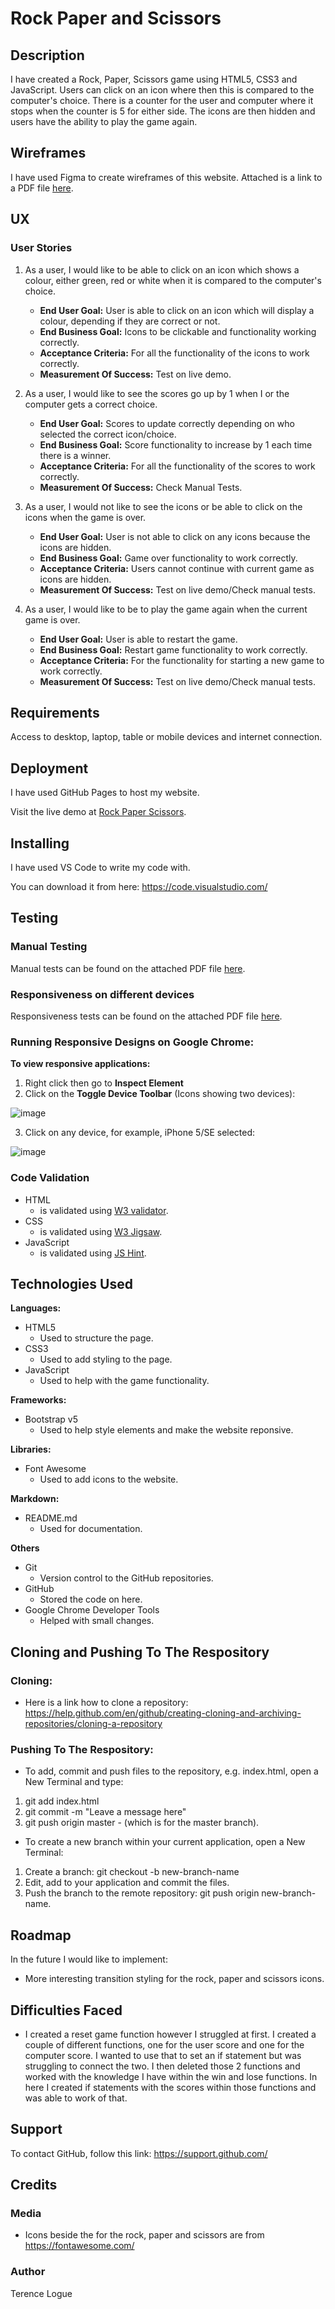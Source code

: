 # Rock Paper and Scissors

## Description

I have created a Rock, Paper, Scissors game using HTML5, CSS3 and JavaScript. Users can click on an icon where then this is compared to the computer's choice. There is a counter for the user and computer where it stops when the counter is 5 for either side. The icons are then hidden and users have the ability to play the game again.

## Wireframes

I have used Figma to create wireframes of this website.
Attached is a link to a PDF file [here](https://github.com/terencecistudent/rock_paper_scissors/blob/main/wireframes/rock-paper-scissors.pdf).

## UX

### User Stories

1. As a user, I would like to be able to click on an icon which shows a colour, either green, red or white when it is compared to the computer's choice.

   - **End User Goal:** User is able to click on an icon which will display a colour, depending if they are correct or not.
   - **End Business Goal:** Icons to be clickable and functionality working correctly.
   - **Acceptance Criteria:** For all the functionality of the icons to work correctly.
   - **Measurement Of Success:** Test on live demo.

2. As a user, I would like to see the scores go up by 1 when I or the computer gets a correct choice.

   - **End User Goal:** Scores to update correctly depending on who selected the correct icon/choice.
   - **End Business Goal:** Score functionality to increase by 1 each time there is a winner.
   - **Acceptance Criteria:** For all the functionality of the scores to work correctly.
   - **Measurement Of Success:** Check Manual Tests.

3. As a user, I would not like to see the icons or be able to click on the icons when the game is over.

   - **End User Goal:** User is not able to click on any icons because the icons are hidden.
   - **End Business Goal:** Game over functionality to work correctly.
   - **Acceptance Criteria:** Users cannot continue with current game as icons are hidden.
   - **Measurement Of Success:** Test on live demo/Check manual tests.

4. As a user, I would like to be to play the game again when the current game is over.
   - **End User Goal:** User is able to restart the game.
   - **End Business Goal:** Restart game functionality to work correctly.
   - **Acceptance Criteria:** For the functionality for starting a new game to work correctly.
   - **Measurement Of Success:** Test on live demo/Check manual tests.

## Requirements

Access to desktop, laptop, table or mobile devices and internet connection.

## Deployment

I have used GitHub Pages to host my website.

Visit the live demo at [Rock Paper Scissors](https://terencecistudent.github.io/rock_paper_scissors/).

## Installing

I have used VS Code to write my code with.

You can download it from here: https://code.visualstudio.com/

## Testing

### Manual Testing

Manual tests can be found on the attached PDF file [here](https://github.com/terencecistudent/rock_paper_scissors/blob/main/testing/user_stories.pdf).

### Responsiveness on different devices

Responsiveness tests can be found on the attached PDF file [here](https://github.com/terencecistudent/rock_paper_scissors/blob/main/testing/responsiveness_tests.pdf).

### Running Responsive Designs on Google Chrome:

**To view responsive applications:**

1. Right click then go to **Inspect Element**
2. Click on the **Toggle Device Toolbar** (Icons showing two devices):

![image](https://user-images.githubusercontent.com/48124466/68051275-f2ebf500-fcde-11e9-8b3a-adc7abc16c5f.png)

3. Click on any device, for example, iPhone 5/SE selected:

![image](https://user-images.githubusercontent.com/48124466/68051467-5aa24000-fcdf-11e9-8666-d29f1afa8955.png)

### Code Validation

- HTML
  - is validated using [W3 validator](https://validator.w3.org/).
- CSS
  - is validated using [W3 Jigsaw](https://jigsaw.w3.org/css-validator/).
- JavaScript
  - is validated using [JS Hint](https://jshint.com/).

## Technologies Used

**Languages:**

- HTML5
  - Used to structure the page.
- CSS3
  - Used to add styling to the page.
- JavaScript
  - Used to help with the game functionality.

**Frameworks:**

- Bootstrap v5
  - Used to help style elements and make the website reponsive.

**Libraries:**

- Font Awesome
  - Used to add icons to the website.

**Markdown:**

- README.md
  - Used for documentation.

**Others**

- Git
  - Version control to the GitHub repositories.
- GitHub
  - Stored the code on here.
- Google Chrome Developer Tools
  - Helped with small changes.

## Cloning and Pushing To The Respository

### Cloning:

- Here is a link how to clone a repository:
  https://help.github.com/en/github/creating-cloning-and-archiving-repositories/cloning-a-repository

### Pushing To The Respository:

- To add, commit and push files to the repository, e.g. index.html, open a New Terminal and type:

1. git add index.html
2. git commit -m "Leave a message here"
3. git push origin master - (which is for the master branch).

- To create a new branch within your current application, open a New Terminal:

1. Create a branch: git checkout -b new-branch-name
2. Edit, add to your application and commit the files.
3. Push the branch to the remote repository: git push origin new-branch-name.

## Roadmap

In the future I would like to implement:

- More interesting transition styling for the rock, paper and scissors icons.

## Difficulties Faced

- I created a reset game function however I struggled at first. I created a couple of different functions, one for the user score and one for the computer score. I wanted to use that to set an if statement but was struggling to connect the two. I then deleted those 2 functions and worked with the knowledge I have within the win and lose functions. In here I created if statements with the scores within those functions and was able to work of that.

## Support

To contact GitHub, follow this link: https://support.github.com/

## Credits

### Media

- Icons beside the for the rock, paper and scissors are from https://fontawesome.com/

### Author

Terence Logue
